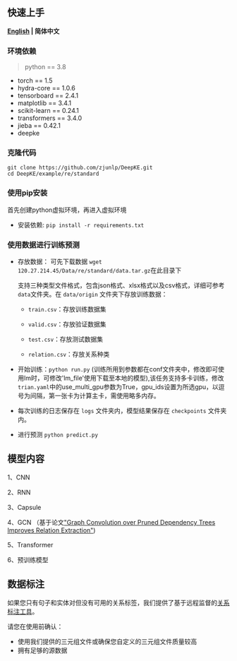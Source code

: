 ## 快速上手

<p align="left">
    <b> <a href="https://github.com/zjunlp/DeepKE/blob/main/example/re/standard/README.md">English</a> | 简体中文 </b>
</p>

### 环境依赖

> python == 3.8

- torch == 1.5
- hydra-core == 1.0.6
- tensorboard == 2.4.1
- matplotlib == 3.4.1
- scikit-learn == 0.24.1
- transformers == 3.4.0
- jieba == 0.42.1
- deepke 

### 克隆代码
```
git clone https://github.com/zjunlp/DeepKE.git
cd DeepKE/example/re/standard
```
### 使用pip安装

首先创建python虚拟环境，再进入虚拟环境

- 安装依赖: ```pip install -r requirements.txt```

### 使用数据进行训练预测

- 存放数据： 可先下载数据 ```wget 120.27.214.45/Data/re/standard/data.tar.gz```在此目录下

  支持三种类型文件格式，包含json格式、xlsx格式以及csv格式，详细可参考`data`文件夹。在 `data/origin` 文件夹下存放训练数据：

  - `train.csv`：存放训练数据集

  - `valid.csv`：存放验证数据集

  - `test.csv`：存放测试数据集

  - `relation.csv`：存放关系种类

- 开始训练：```python run.py``` (训练所用到参数都在conf文件夹中，修改即可使用lm时，可修改'lm_file'使用下载至本地的模型),该任务支持多卡训练，修改`trian.yaml`中的use_multi_gpu参数为True，gpu_ids设置为所选gpu，以逗号为间隔，第一张卡为计算主卡，需使用略多内存。

- 每次训练的日志保存在 `logs` 文件夹内，模型结果保存在 `checkpoints` 文件夹内。

- 进行预测 ```python predict.py```

## 模型内容
1、CNN

2、RNN

3、Capsule

4、GCN （基于论文["Graph Convolution over Pruned Dependency Trees Improves Relation Extraction"](https://aclanthology.org/D18-1244.pdf))

5、Transformer

6、预训练模型

## 数据标注

如果您只有句子和实体对但没有可用的关系标签，我们提供了基于远程监督的[关系标注工具](https://github.com/zjunlp/DeepKE/blob/main/example/re/prepare-data)。

请您在使用前确认：

- 使用我们提供的三元组文件或确保您自定义的三元组文件质量较高
- 拥有足够的源数据
